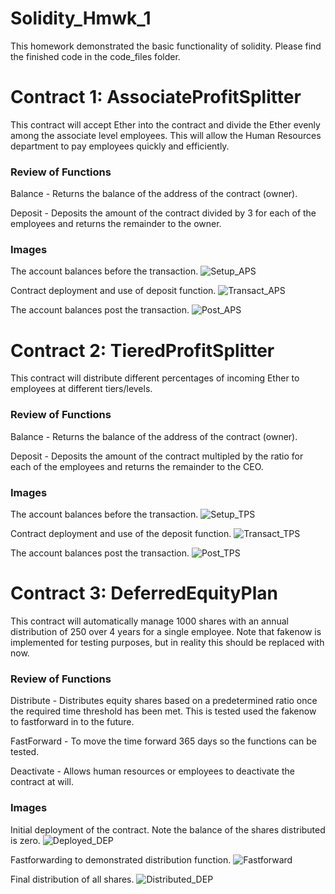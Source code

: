 # Solidity_Hmwk_1
This homework demonstrated the basic functionality of solidity. Please find the finished code in the code_files folder.

# Contract 1: AssociateProfitSplitter

This contract will accept Ether into the contract and divide the Ether evenly among the associate level employees. This will allow the Human Resources department to pay employees quickly and efficiently.

### Review of Functions

Balance - Returns the balance of the address of the contract (owner).

Deposit - Deposits the amount of the contract divided by 3 for each of the employees and returns the remainder to the owner.

### Images
The account balances before the transaction.
![Setup_APS](Images/Pre-AssociateProfitSplitter.PNG)

Contract deployment and use of deposit function.
![Transact_APS](Images/Deposit_APS.PNG)

The account balances post the transaction.
![Post_APS](Images/Post-AssociateProfitSplitter.PNG)


# Contract 2: TieredProfitSplitter

This contract will distribute different percentages of incoming Ether to employees at different tiers/levels.

### Review of Functions

Balance - Returns the balance of the address of the contract (owner).

Deposit - Deposits the amount of the contract multipled by the ratio for each of the employees and returns the remainder to the CEO.

### Images
The account balances before the transaction.
![Setup_TPS](Images/Pre-TieredProfitSplitter.PNG)

Contract deployment and use of the deposit function.
![Transact_TPS](Images/Deposit_TPS.PNG)

The account balances post the transaction.
![Post_TPS](Images/Post-TieredProfitSplitter.PNG)

# Contract 3: DeferredEquityPlan

This contract will automatically manage 1000 shares with an annual distribution of 250 over 4 years for a single employee. Note that fakenow is implemented for testing purposes, but in reality this should be replaced with now.

### Review of Functions

Distribute - Distributes equity shares based on a predetermined ratio once the required time threshold has been met. This is tested used the fakenow to fastforward in to the future.

FastForward - To move the time forward 365 days so the functions can be tested.

Deactivate - Allows human resources or employees to deactivate the contract at will.

### Images
Initial deployment of the contract. Note the balance of the shares distributed is zero.
![Deployed_DEP](Images/Deployed-DEP.PNG)

Fastforwarding to demonstrated distribution function.
![Fastforward](Images/FastForward_to_Distribute-DEP.PNG)

Final distribution of all shares.
![Distributed_DEP](Images/Distributed-DEP.PNG)